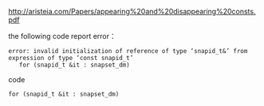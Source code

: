 http://aristeia.com/Papers/appearing%20and%20disappearing%20consts.pdf

the following code report error：
```
error: invalid initialization of reference of type ‘snapid_t&’ from expression of type ‘const snapid_t’
   for (snapid_t &it : snapset_dm)
```
code
```
for (snapid_t &it : snapset_dm)
```
